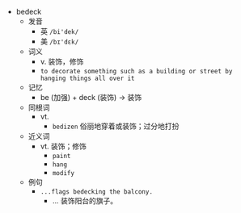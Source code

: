 - bedeck
  - 发音
    - 英 `/bi'dek/`
    - 美 `/bɪ'dɛk/`
  - 词义
    - v. 装饰，修饰
    - `to decorate something such as a building or street by hanging things all over it`
  - 记忆
    - be (加强) + deck (装饰) → 装饰
  - 同根词
    - vt.
      - `bedizen` 俗丽地穿着或装饰；过分地打扮
  - 近义词
    - vt. 装饰；修饰
      - `paint`
      - `hang`
      - `modify`
  - 例句
    - `...flags bedecking the balcony.`
      - ... 装饰阳台的旗子。

